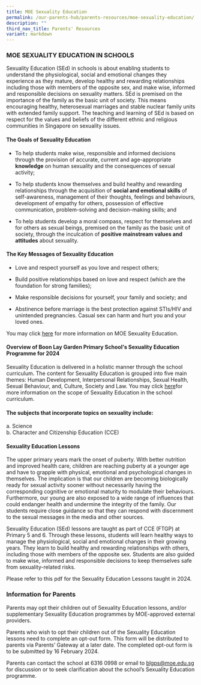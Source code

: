 ```yaml
---
title: MOE Sexuality Education
permalink: /our-parents-hub/parents-resources/moe-sexuality-education/
description: ""
third_nav_title: Parents' Resources
variant: markdown
---
```

### MOE SEXUALITY EDUCATION IN SCHOOLS

Sexuality Education (SEd) in schools is about enabling students to understand the physiological, social and emotional changes they experience as they mature, develop healthy and rewarding relationships including those with members of the opposite sex, and make wise, informed and responsible decisions on sexuality matters. SEd is premised on the importance of the family as the basic unit of society. This means encouraging healthy, heterosexual marriages and stable nuclear family units with extended family support. The teaching and learning of SEd is based on respect for the values and beliefs of the different ethnic and religious communities in Singapore on sexuality issues.

#### The Goals of Sexuality Education

* To help students make wise, responsible and informed decisions through the provision of accurate, current and age-appropriate **knowledge** on human sexuality and the consequences of sexual activity;

* To help students know themselves and build healthy and rewarding relationships through the acquisition of **social and emotional skills** of self-awareness, management of their thoughts, feelings and behaviours, development of empathy for others, possession of effective communication, problem-solving and decision-making skills; and

*	To help students develop a moral compass, respect for themselves and for others as sexual beings, premised on the family as the basic unit of society, through the inculcation of **positive mainstream values and attitudes** about sexuality. 

#### The Key Messages of Sexuality Education

* Love and respect yourself as you love and respect others;

* Build positive relationships based on love and respect (which are the foundation for strong families);

* Make responsible decisions for yourself, your family and society; and

* Abstinence before marriage is the best protection against STIs/HIV and unintended pregnancies. Casual sex can harm and hurt you and your loved ones.

You may click&nbsp;[here](https://www.moe.gov.sg/education-in-sg/our-programmes/sexuality-education) for more information on MOE Sexuality Education.&nbsp;

#### Overview of Boon Lay Garden Primary School's Sexuality Education Programme for 2024

Sexuality Education is delivered in a holistic manner through the school curriculum. The content for Sexuality Education is grouped into five main themes: Human Development, Interpersonal Relationships, Sexual Health, Sexual Behaviour, and, Culture, Society and Law. You may click [here]( https://go.gov.sg/moe-sexuality-education-scope)for more information on the scope of Sexuality Education in the school curriculum.

#### The subjects that incorporate topics on sexuality include:

a. Science&nbsp;<br>
b. Character and Citizenship Education (CCE)

#### Sexuality Education Lessons

The upper primary years mark the onset of puberty. With better nutrition and improved health care, children are reaching puberty at a younger age and have to grapple with physical, emotional and psychological changes in themselves. The implication is that our children are becoming biologically ready for sexual activity sooner without necessarily having the corresponding cognitive or emotional maturity to modulate their behaviours. Furthermore, our young are also exposed to a wide range of influences that could endanger health and undermine the integrity of the family. Our students require close guidance so that they can respond with discernment to the sexual messages in the media and other sources. 

Sexuality Education (SEd) lessons are taught as part of CCE (FTGP) at Primary 5 and 6. Through these lessons, students will learn healthy ways to manage the physiological, social and emotional changes in their growing years. They learn to build healthy and rewarding relationships with others, including those with members of the opposite sex. Students are also guided to make wise, informed and responsible decisions to keep themselves safe from sexuality-related risks. 


Please refer to this pdf for the Sexuality Education Lessons taught in 2024.

[](/files/2024_Info_on_SEd_for_schs_website__Primary_Schools_.pdf)

### Information for Parents

Parents may opt their children out of Sexuality Education lessons, and/or supplementary Sexuality Education programmes by MOE-approved external providers.&nbsp;

Parents who wish to opt their children out of the Sexuality Education lessons need to complete an opt-out form. This form will be distributed to parents via Parents’ Gateway at a later date. The completed opt-out form is to be submitted by 16 February 2024.

Parents can contact the school at 6316 0998 or email to blgps@moe.edu.sg for discussion or to seek clarification about the school’s Sexuality Education programme.